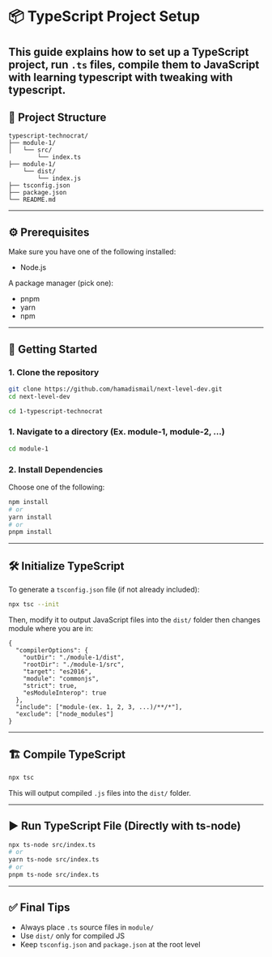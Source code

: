 # 📦 TypeScript Project Setup

## This guide explains how to set up a TypeScript project, run `.ts` files, compile them to JavaScript with learning typescript with tweaking with typescript.

## 📁 Project Structure

```
typescript-technocrat/
├── module-1/
│   └── src/
        └── index.ts
├── module-1/
    └── dist/
        └── index.js
├── tsconfig.json
├── package.json
└── README.md
```

---

## ⚙️ Prerequisites

Make sure you have one of the following installed:

- Node.js

A package manager (pick one):

- pnpm
- yarn
- npm

---

## 🚀 Getting Started

### 1. Clone the repository

```bash
git clone https://github.com/hamadismail/next-level-dev.git
cd next-level-dev
```

```bash
cd 1-typescript-technocrat
```

### 1. Navigate to a directory (Ex. module-1, module-2, ...)

```bash
cd module-1
```

### 2. Install Dependencies

Choose one of the following:

```bash
npm install
# or
yarn install
# or
pnpm install
```

---

## 🛠️ Initialize TypeScript

To generate a `tsconfig.json` file (if not already included):

```bash
npx tsc --init
```

Then, modify it to output JavaScript files into the `dist/` folder then changes module where you are in:

```jsonc
{
  "compilerOptions": {
    "outDir": "./module-1/dist",
    "rootDir": "./module-1/src",
    "target": "es2016",
    "module": "commonjs",
    "strict": true,
    "esModuleInterop": true
  },
  "include": ["module-(ex. 1, 2, 3, ...)/**/*"],
  "exclude": ["node_modules"]
}
```

---

## 🏗️ Compile TypeScript

```bash
npx tsc
```

This will output compiled `.js` files into the `dist/` folder.

---

## ▶️ Run TypeScript File (Directly with ts-node)

```bash
npx ts-node src/index.ts
# or
yarn ts-node src/index.ts
# or
pnpm ts-node src/index.ts
```

---

## ✅ Final Tips

- Always place `.ts` source files in `module/`
- Use `dist/` only for compiled JS
- Keep `tsconfig.json` and `package.json` at the root level
